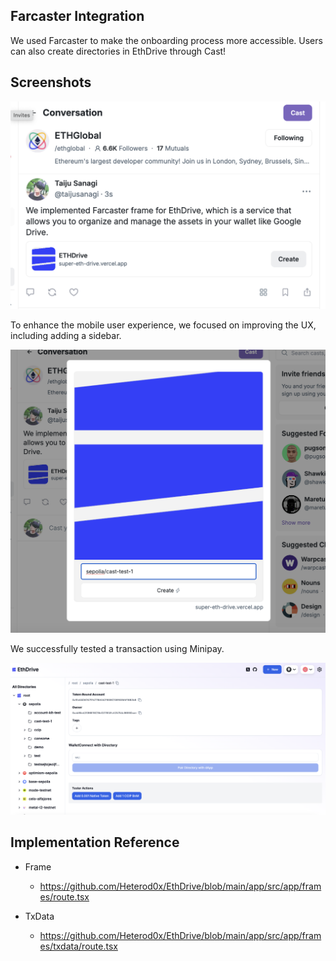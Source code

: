 ## Farcaster Integration

We used Farcaster to make the onboarding process more accessible. Users can also create directories in EthDrive through Cast!

## Screenshots

![1](./farcaster-integration-test/cast-1.png)

To enhance the mobile user experience, we focused on improving the UX, including adding a sidebar.

![2](./farcaster-integration-test/cast-2.png)

We successfully tested a transaction using Minipay.

![3](./farcaster-integration-test/cast-3.png)

## Implementation Reference

- Frame

  - https://github.com/Heterod0x/EthDrive/blob/main/app/src/app/frames/route.tsx

- TxData

  - https://github.com/Heterod0x/EthDrive/blob/main/app/src/app/frames/txdata/route.tsx
